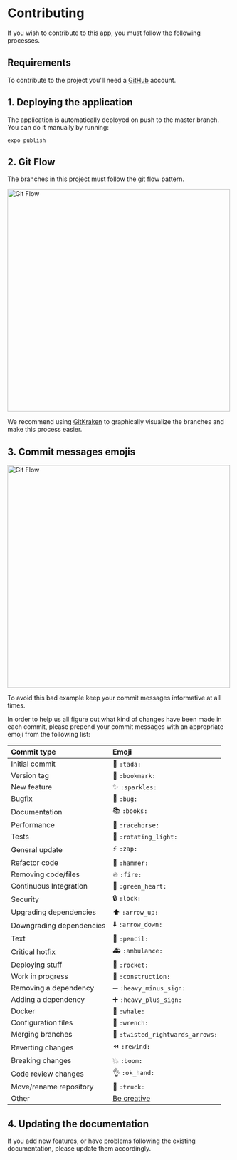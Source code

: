 # Contributing

If you wish to contribute to this app, you must follow the following processes.

## Requirements

To contribute to the project you'll need a [GitHub](https://github.com/join?source=header-home) account.

## 1. Deploying the application

The application is automatically deployed on push to the master branch. You can do it manually by running:

```shell script
expo publish
```

## 2. Git Flow

The branches in this project must follow the git flow pattern.

<img src="https://nvie.com/img/git-model@2x.png" alt="Git Flow" width="500"/>

We recommend using [GitKraken](https://www.gitkraken.com) to graphically visualize the branches and make this process easier.

## 3. Commit messages emojis

<img src="https://imgs.xkcd.com/comics/git_commit_2x.png" alt="Git Flow" width="500"/>

To avoid this bad example keep your commit messages informative at all times.

In order to help us all figure out what kind of changes have been made in each commit, please prepend your commit messages with an appropriate emoji from the following list:

|   Commit type              | Emoji                                         |
|:---------------------------|:----------------------------------------------|
| Initial commit             | :tada: `:tada:`                               |
| Version tag                | :bookmark: `:bookmark:`                       |
| New feature                | :sparkles: `:sparkles:`                       |
| Bugfix                     | :bug: `:bug:`                                 |
| Documentation              | :books: `:books:`                             |
| Performance                | :racehorse: `:racehorse:`                     |
| Tests                      | :rotating_light: `:rotating_light:`           |
| General update             | :zap: `:zap:`                                 |
| Refactor code              | :hammer: `:hammer:`                           |
| Removing code/files        | :fire: `:fire:`                               |
| Continuous Integration     | :green_heart: `:green_heart:`                 |
| Security                   | :lock: `:lock:`                               |
| Upgrading dependencies     | :arrow_up: `:arrow_up:`                       |
| Downgrading dependencies   | :arrow_down: `:arrow_down:`                   |
| Text                       | :pencil: `:pencil:`                           |
| Critical hotfix            | :ambulance: `:ambulance:`                     |
| Deploying stuff            | :rocket: `:rocket:`                           |
| Work in progress           | :construction:  `:construction:`              |
| Removing a dependency      | :heavy_minus_sign: `:heavy_minus_sign:`       |
| Adding a dependency        | :heavy_plus_sign: `:heavy_plus_sign:`         |
| Docker                     | :whale: `:whale:`                             |
| Configuration files        | :wrench: `:wrench:`                           |
| Merging branches           | :twisted_rightwards_arrows: `:twisted_rightwards_arrows:` |
| Reverting changes          | :rewind: `:rewind:`                           |
| Breaking changes           | :boom: `:boom:`                               |
| Code review changes        | :ok_hand: `:ok_hand:`                         |
| Move/rename repository     | :truck: `:truck:`                             |
| Other                      | [Be creative](http://www.emoji-cheat-sheet.com/)  |

## 4. Updating the documentation
   
If you add new features, or have problems following the existing documentation, please update them accordingly.
